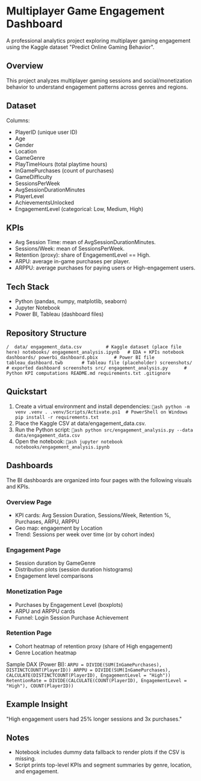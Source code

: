# Multiplayer Game Engagement Dashboard

A professional analytics project exploring multiplayer gaming engagement using the Kaggle dataset "Predict Online Gaming Behavior".

## Overview
This project analyzes multiplayer gaming sessions and social/monetization behavior to understand engagement patterns across genres and regions.

## Dataset
Columns:
- PlayerID (unique user ID)
- Age
- Gender
- Location
- GameGenre
- PlayTimeHours (total playtime hours)
- InGamePurchases (count of purchases)
- GameDifficulty
- SessionsPerWeek
- AvgSessionDurationMinutes
- PlayerLevel
- AchievementsUnlocked
- EngagementLevel (categorical: Low, Medium, High)

## KPIs
- Avg Session Time: mean of AvgSessionDurationMinutes.
- Sessions/Week: mean of SessionsPerWeek.
- Retention (proxy): share of EngagementLevel == High.
- ARPU: average in-game purchases per player.
- ARPPU: average purchases for paying users or High-engagement users.

## Tech Stack
- Python (pandas, numpy, matplotlib, seaborn)
- Jupyter Notebook
- Power BI, Tableau (dashboard files)

## Repository Structure
`
/ 
 data/
    engagement_data.csv         # Kaggle dataset (place file here)
 notebooks/
    engagement_analysis.ipynb   # EDA + KPIs notebook
 dashboards/
    powerbi_dashboard.pbix      # Power BI file
    tableau_dashboard.twb       # Tableau file (placeholder)
    screenshots/                # exported dashboard screenshots
 src/
    engagement_analysis.py      # Python KPI computations
 README.md
 requirements.txt
 .gitignore
`

## Quickstart
1. Create a virtual environment and install dependencies:
`ash
python -m venv .venv
. .venv/Scripts/Activate.ps1  # PowerShell on Windows
pip install -r requirements.txt
`
2. Place the Kaggle CSV at data/engagement_data.csv.
3. Run the Python script:
`ash
python src/engagement_analysis.py --data data/engagement_data.csv
`
4. Open the notebook:
`ash
jupyter notebook notebooks/engagement_analysis.ipynb
`

## Dashboards
The BI dashboards are organized into four pages with the following visuals and KPIs.

### Overview Page
- KPI cards: Avg Session Duration, Sessions/Week, Retention %, Purchases, ARPU, ARPPU
- Geo map: engagement by Location
- Trend: Sessions per week over time (or by cohort index)

### Engagement Page
- Session duration by GameGenre
- Distribution plots (session duration histograms)
- Engagement level comparisons

### Monetization Page
- Purchases by Engagement Level (boxplots)
- ARPU and ARPPU cards
- Funnel: Login  Session  Purchase  Achievement

### Retention Page
- Cohort heatmap of retention proxy (share of High engagement)
- Genre  Location heatmap

Sample DAX (Power BI):
`
ARPU = DIVIDE(SUM(InGamePurchases), DISTINCTCOUNT(PlayerID))
ARPPU = DIVIDE(SUM(InGamePurchases), CALCULATE(DISTINCTCOUNT(PlayerID), EngagementLevel = "High"))
RetentionRate = DIVIDE(CALCULATE(COUNT(PlayerID), EngagementLevel = "High"), COUNT(PlayerID))
`



## Example Insight
"High engagement users had 25% longer sessions and 3x purchases."

## Notes
- Notebook includes dummy data fallback to render plots if the CSV is missing.
- Script prints top-level KPIs and segment summaries by genre, location, and engagement.
